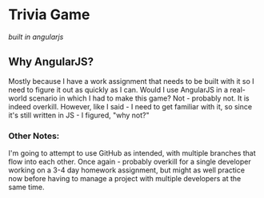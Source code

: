 # Trivia Game
_built in angularjs_

## Why AngularJS?
Mostly because I have a work assignment that needs to be built with it so I need to figure it out as quickly as I can.
Would I use AngularJS in a real-world scenario in which I had to make this game? Not - probably not. It is indeed overkill.
However, like I said - I need to get familiar with it, so since it's still written in JS - I figured, "why not?"

### Other Notes:
I'm going to attempt to use GitHub as intended, with multiple branches that flow into each other. Once again - probably overkill for
a single developer working on a 3-4 day homework assignment, but might as well practice now before having to manage a project with
multiple developers at the same time.